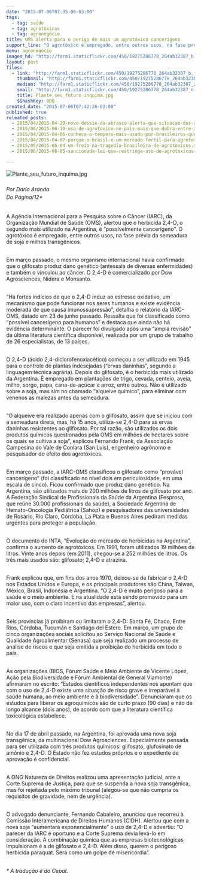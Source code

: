 ```yaml
---
date: "2015-07-06T07:35:06-03:00"
tags:
  - tag: saúde
  - tag: agrotóxicos
  - tag: agronegócio
title: OMS alerta para o perigo de mais um agrotóxico cancerígeno
support_line: "O agrotóxico é empregado, entre outros usos, na fase prévia da semeadura de soja e milhos transgênicos."
menu: agronegócio
images_hd: "http://farm1.staticflickr.com/450/19275286778_264ab32387_b.jpg"
layout: post
files:
  - link: "http://farm1.staticflickr.com/450/19275286778_264ab32387_b.jpg"
    thumbnail: "http://farm1.staticflickr.com/450/19275286778_264ab32387_t.jpg"
    medium: "http://farm1.staticflickr.com/450/19275286778_264ab32387_z.jpg"
    small: "http://farm1.staticflickr.com/450/19275286778_264ab32387_n.jpg"
    title: Plante_seu_futuro_inquima.jpg
    $$hashKey: 0DQ
created_date: "2015-07-06T07:42:26-03:00"
published: true
releated_posts:
  - 2015/04/2015-04-29-novo-dossie-da-abrasco-alerta-que-situacao-dos-agrotoxicos-no-brasil-so-piorou.md
  - 2015/06/2015-06-19-uso-de-agrotoxico-no-pais-mais-que-dobra-entre-2000-e-2012.md
  - 2015/04/2015-04-06-conheca-o-tempero-mais-usado-por-brasileiros-que-pode-matar-a-sua-familia.md
  - 2015/04/2015-04-07-porque-o-brasil-e-um-mercado-fertil-para-agrotoxicos-proibidos.md
  - 2015/05/2015-05-04-um-freio-na-tragedia-brasileira-de-agrotoxicos.md
  - 2015/06/2015-06-05-sancionada-lei-que-restringe-uso-de-agrotoxicos-em-cascavel.md

---
```

<p style="line-height: 20.7999992370605px;"><img alt="Plante_seu_futuro_inquima.jpg" src="http://farm1.staticflickr.com/450/19275286778_264ab32387_b.jpg" /><br />
<em>&nbsp; &nbsp; &nbsp;<br />
Por Dar&iacute;o Aranda<br />
Do&nbsp;P&aacute;gina/12*</em></p>

<p><br />
A Ag&ecirc;ncia Internacional para a Pesquisa sobre o C&acirc;ncer (IARC), da Organiza&ccedil;&atilde;o Mundial de Sa&uacute;de (OMS), alertou que o herbicida 2,4-D, o segundo mais utilizado na Argentina, &eacute; &ldquo;possivelmente cancer&iacute;geno&rdquo;. O agrot&oacute;xico &eacute; empregado, entre outros usos, na fase pr&eacute;via da semeadura de soja e milhos transg&ecirc;nicos.</p>

<p><br />
Em mar&ccedil;o passado, o mesmo organismo internacional havia confirmado que o glifosato produz dano gen&eacute;tico (antessala de diversas enfermidades) e tamb&eacute;m o vinculou ao c&acirc;ncer. O 2,4-D &eacute; comercializado por Dow Agrosciences, Nidera e Monsanto.</p>

<p><br />
&ldquo;H&aacute; fortes ind&iacute;cios de que o 2,4-D induz ao estresse oxidativo, um mecanismo que pode funcionar nos seres humanos e existe evid&ecirc;ncia moderada de que causa imunossupress&atilde;o&rdquo;, detalha o relat&oacute;rio da IARC-OMS, datado em 23 de junho passado. Ressalta que foi classificado como &ldquo;poss&iacute;vel cancer&iacute;geno para humanos&rdquo; e destaca que ainda n&atilde;o h&aacute; evid&ecirc;ncia determinante. O parecer foi divulgado ap&oacute;s uma &ldquo;ampla revis&atilde;o&rdquo; da &uacute;ltima literatura cient&iacute;fica dispon&iacute;vel, realizada por um grupo de trabalho de 26 especialistas, de 13 pa&iacute;ses.</p>

<p><br />
O 2,4-D (&aacute;cido 2,4-diclorofenoxiac&eacute;tico) come&ccedil;ou a ser utilizado em 1945 para o controle de plantas indesejadas (&ldquo;ervas daninhas&rdquo;, segundo a linguagem t&eacute;cnica agr&aacute;ria). Depois do glifosato, &eacute; o herbicida mais utilizado da Argentina. &Eacute; empregado em planta&ccedil;&otilde;es de trigo, cevada, centeio, aveia, milho, sorgo, papa, cana-de-a&ccedil;&uacute;car e arroz, entre outros. N&atilde;o &eacute; utilizado sobre a soja, mas sim no chamado &ldquo;alqueive qu&iacute;mico&rdquo;, para eliminar com venenos as malezas antes da semeadura.</p>

<p><br />
&ldquo;O alqueive era realizado apenas com o glifosato, assim que se iniciou com a semeadura direta, mas, h&aacute; 15 anos, utiliza-se 2,4-D para as ervas daninhas resistentes ao glifosato. Por tal raz&atilde;o, s&atilde;o utilizados os dois produtos qu&iacute;micos questionados pela OMS em milh&otilde;es de hectares sobre os quais se cultiva a soja&rdquo;, explicou Fernando Frank, da Associa&ccedil;&atilde;o Campesina do Vale de Conlara (San Luis), engenheiro agr&ocirc;nomo e pesquisador do efeito dos agrot&oacute;xicos.</p>

<p><br />
Em mar&ccedil;o passado, a IARC-OMS classificou o glifosato como &ldquo;prov&aacute;vel cancer&iacute;geno&rdquo; (foi classificado no n&iacute;vel dois em periculosidade, em uma escala de cinco). Ficou confirmado que produz dano gen&eacute;tico. Na Argentina, s&atilde;o utilizados mais de 200 milh&otilde;es de litros de glifosato por ano. A Federa&ccedil;&atilde;o Sindical de Profissionais da Sa&uacute;de da Argentina (Fesprosa, que re&uacute;ne 30.000 profissionais da sa&uacute;de), a Sociedade Argentina de Hemato-Oncologia Pedi&aacute;trica (Sahop) e pesquisadores das universidades de Ros&aacute;rio, Rio Claro, C&oacute;rdoba, La Plata e Buenos Aires pediram medidas urgentes para proteger a popula&ccedil;&atilde;o.</p>

<p><br />
O documento do INTA, &ldquo;Evolu&ccedil;&atilde;o do mercado de herbicidas na Argentina&rdquo;, confirma o aumento de agrot&oacute;xicos. Em 1991, foram utilizados 19 milh&otilde;es de litros. Vinte anos depois (em 2011), chegou-se a 252 milh&otilde;es de litros. Os tr&ecirc;s mais usados s&atilde;o: glifosato; 2,4-D e atrazina.</p>

<p><br />
Frank explicou que, em fins dos anos 1970, deixou-se de fabricar o 2,4-D nos Estados Unidos e Europa, e os principais produtores s&atilde;o China, Taiwan, M&eacute;xico, Brasil, Indon&eacute;sia e Argentina. &ldquo;O 2,4-D &eacute; muito perigoso para a sa&uacute;de e o meio ambiente. E na atualidade est&aacute; sendo promovido para um maior uso, com o claro incentivo das empresas&rdquo;, alertou.</p>

<p><br />
Seis prov&iacute;ncias j&aacute; proibiram ou limitaram o 2,4-D: Santa F&eacute;, Chaco, Entre Rios, C&oacute;rdoba, Tucum&aacute;n e Santiago del Estero. Em mar&ccedil;o, um grupo de cinco organiza&ccedil;&otilde;es sociais solicitou ao Servi&ccedil;o Nacional de Sa&uacute;de e Qualidade Agroalimentar (Senasa) que seja realizado um processo de an&aacute;lise de riscos e que seja emitida a proibi&ccedil;&atilde;o do herbicida em todo o pa&iacute;s.</p>

<p><br />
As organiza&ccedil;&otilde;es (BIOS, F&oacute;rum Sa&uacute;de e Meio Ambiente de Vicente L&oacute;pez, A&ccedil;&atilde;o pela Biodiversidade e F&oacute;rum Ambiental de General Viamonte) afirmaram no escrito: &ldquo;Estudos cient&iacute;ficos independentes nos apontam que com o uso de 2,4-D existe uma situa&ccedil;&atilde;o de risco grave e irrepar&aacute;vel &agrave; sa&uacute;de humana, ao meio ambiente e &agrave; biodiversidade&rdquo;. Denunciaram que os estudos para liberar os agroqu&iacute;micos s&atilde;o de curto prazo (90 dias) e n&atilde;o de longo alcance (dois anos), de acordo com que a literatura cient&iacute;fica toxicol&oacute;gica estabelece.</p>

<p><br />
No dia 17 de abril passado, na Argentina, foi aprovada uma nova soja transg&ecirc;nica, da multinacional Dow Agrosciences. Especialmente pensada para ser utilizada com tr&ecirc;s produtos qu&iacute;micos: glifosato, glufosinato de am&ocirc;nio e 2,4-D. O Estado n&atilde;o fez estudos pr&oacute;prios e o expediente de aprova&ccedil;&atilde;o &eacute; confidencial.</p>

<p><br />
A ONG Natureza de Direitos realizou uma apresenta&ccedil;&atilde;o judicial, ante a Corte Suprema de Justi&ccedil;a, para que se suspenda a nova soja transg&ecirc;nica, mas foi rejeitada pelo m&aacute;ximo tribunal (alegou-se que n&atilde;o cumpria os requisitos de gravidade, nem de urg&ecirc;ncia).</p>

<p><br />
O advogado denunciante, Fernando Cabaleiro, anunciou que recorreu &agrave; Comiss&atilde;o Interamericana de Direitos Humanos (CIDH). Alertou que com a nova soja &ldquo;aumentar&aacute; exponencialmente&rdquo; o uso de 2,4-D e advertiu: &ldquo;O parecer da IARC &eacute; oportuno e a Corte Suprema devia lev&aacute;-lo em considera&ccedil;&atilde;o. A combina&ccedil;&atilde;o qu&iacute;mica que as empresas biotecnol&oacute;gicas impulsionam &eacute; a de glifosato e 2,4-D. Al&eacute;m disso, querem o perigoso herbicida paraquat. Ser&aacute; como um golpe de miseric&oacute;rdia&rdquo;.</p>

<p><br />
<em>*<span style="line-height: 20.7999992370605px;">&nbsp;A tradu&ccedil;&atilde;o &eacute; do Cepat.</span></em></p>

